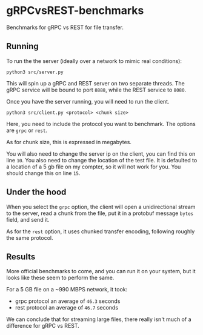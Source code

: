 # gRPCvsREST-benchmarks

Benchmarks for gRPC vs REST for file transfer.

## Running

To run the the server (ideally over a network to mimic real conditions):

```
python3 src/server.py
```

This will spin up a gRPC and REST server on two separate threads. The gRPC service will be 
bound to port `8888`, while the REST service to `8080`.


Once you have the server running, you will need to run the client.


```
python3 src/client.py <protocol> <chunk size>
```

Here, you need to include the protocol you want to benchmark. The options are `grpc` or `rest`. 

As for chunk size, this is expressed in megabytes.

You will also need to change the server ip on the client, you can find this on line `10`. You also
need to change the location of the test file. It is defaulted to a location of a 5 gb file on my compter,
so it will not work for you. You should change this on line `15`.

## Under the hood

When you select the `grpc` option, the client will open a unidirectional stream to the server, read a chunk
from the file, put it in a protobuf message `bytes` field, and send it. 

As for the `rest` option, it uses chunked transfer encoding, following roughly the same protocol.


## Results

More official benchmarks to come, and you can run it on your system, but it looks like these seem to perform the same.

For a 5 GB file on a ~990 MBPS network, it took:
- grpc protocol an average of `46.3` seconds
- rest protocol an average of `46.7` seconds


We can conclude that for streaming large files, there really isn't much of a difference for gRPC vs REST.
